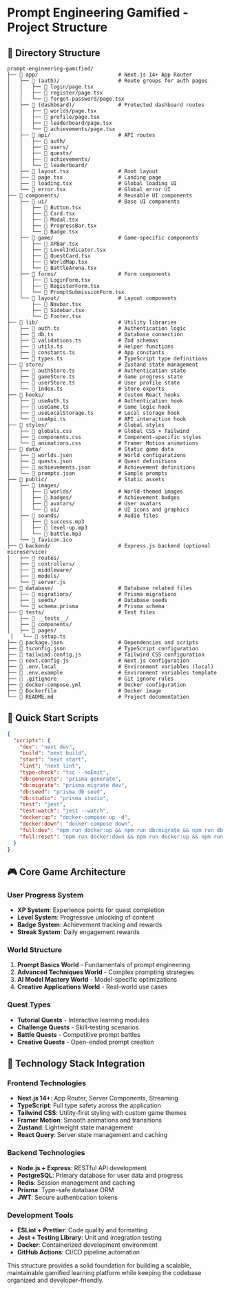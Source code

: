 # Prompt Engineering Gamified - Project Structure

## 📁 Directory Structure

```
prompt-engineering-gamified/
├── 📁 app/                          # Next.js 14+ App Router
│   ├── 📁 (auth)/                   # Route groups for auth pages
│   │   ├── 📄 login/page.tsx
│   │   ├── 📄 register/page.tsx
│   │   └── 📄 forgot-password/page.tsx
│   ├── 📁 (dashboard)/              # Protected dashboard routes
│   │   ├── 📄 worlds/page.tsx
│   │   ├── 📄 profile/page.tsx
│   │   ├── 📄 leaderboard/page.tsx
│   │   └── 📄 achievements/page.tsx
│   ├── 📁 api/                      # API routes
│   │   ├── 📁 auth/
│   │   ├── 📁 users/
│   │   ├── 📁 quests/
│   │   ├── 📁 achievements/
│   │   └── 📁 leaderboard/
│   ├── 📄 layout.tsx                # Root layout
│   ├── 📄 page.tsx                  # Landing page
│   ├── 📄 loading.tsx               # Global loading UI
│   └── 📄 error.tsx                 # Global error UI
├── 📁 components/                   # Reusable UI components
│   ├── 📁 ui/                       # Base UI components
│   │   ├── 📄 Button.tsx
│   │   ├── 📄 Card.tsx
│   │   ├── 📄 Modal.tsx
│   │   ├── 📄 ProgressBar.tsx
│   │   └── 📄 Badge.tsx
│   ├── 📁 game/                     # Game-specific components
│   │   ├── 📄 XPBar.tsx
│   │   ├── 📄 LevelIndicator.tsx
│   │   ├── 📄 QuestCard.tsx
│   │   ├── 📄 WorldMap.tsx
│   │   └── 📄 BattleArena.tsx
│   ├── 📁 forms/                    # Form components
│   │   ├── 📄 LoginForm.tsx
│   │   ├── 📄 RegisterForm.tsx
│   │   └── 📄 PromptSubmissionForm.tsx
│   └── 📁 layout/                   # Layout components
│       ├── 📄 Navbar.tsx
│       ├── 📄 Sidebar.tsx
│       └── 📄 Footer.tsx
├── 📁 lib/                          # Utility libraries
│   ├── 📄 auth.ts                   # Authentication logic
│   ├── 📄 db.ts                     # Database connection
│   ├── 📄 validations.ts            # Zod schemas
│   ├── 📄 utils.ts                  # Helper functions
│   ├── 📄 constants.ts              # App constants
│   └── 📄 types.ts                  # TypeScript type definitions
├── 📁 store/                        # Zustand state management
│   ├── 📄 authStore.ts              # Authentication state
│   ├── 📄 gameStore.ts              # Game progress state
│   ├── 📄 userStore.ts              # User profile state
│   └── 📄 index.ts                  # Store exports
├── 📁 hooks/                        # Custom React hooks
│   ├── 📄 useAuth.ts                # Authentication hook
│   ├── 📄 useGame.ts                # Game logic hook
│   ├── 📄 useLocalStorage.ts        # Local storage hook
│   └── 📄 useApi.ts                 # API interaction hook
├── 📁 styles/                       # Global styles
│   ├── 📄 globals.css               # Global CSS + Tailwind
│   ├── 📄 components.css            # Component-specific styles
│   └── 📄 animations.css            # Framer Motion animations
├── 📁 data/                         # Static game data
│   ├── 📄 worlds.json               # World configurations
│   ├── 📄 quests.json               # Quest definitions
│   ├── 📄 achievements.json         # Achievement definitions
│   └── 📄 prompts.json              # Sample prompts
├── 📁 public/                       # Static assets
│   ├── 📁 images/
│   │   ├── 📁 worlds/               # World-themed images
│   │   ├── 📁 badges/               # Achievement badges
│   │   ├── 📁 avatars/              # User avatars
│   │   └── 📁 ui/                   # UI icons and graphics
│   ├── 📁 sounds/                   # Audio files
│   │   ├── 📄 success.mp3
│   │   ├── 📄 level-up.mp3
│   │   └── 📄 battle.mp3
│   └── 📄 favicon.ico
├── 📁 backend/                      # Express.js backend (optional microservice)
│   ├── 📁 routes/
│   ├── 📁 controllers/
│   ├── 📁 middleware/
│   ├── 📁 models/
│   └── 📄 server.js
├── 📁 database/                     # Database related files
│   ├── 📁 migrations/               # Prisma migrations
│   ├── 📁 seeds/                    # Database seeds
│   └── 📄 schema.prisma             # Prisma schema
├── 📁 tests/                        # Test files
│   ├── 📁 __tests__/
│   ├── 📁 components/
│   ├── 📁 pages/
 │   └── 📄 setup.ts
├── 📄 package.json                  # Dependencies and scripts
├── 📄 tsconfig.json                 # TypeScript configuration
├── 📄 tailwind.config.js            # Tailwind CSS configuration
├── 📄 next.config.js                # Next.js configuration
├── 📄 .env.local                    # Environment variables (local)
├── 📄 .env.example                  # Environment variables template
├── 📄 .gitignore                    # Git ignore rules
├── 📄 docker-compose.yml            # Docker configuration
├── 📄 Dockerfile                    # Docker image
└── 📄 README.md                     # Project documentation
```

## 🚀 Quick Start Scripts

```json
{
  "scripts": {
    "dev": "next dev",
    "build": "next build",
    "start": "next start",
    "lint": "next lint",
    "type-check": "tsc --noEmit",
    "db:generate": "prisma generate",
    "db:migrate": "prisma migrate dev",
    "db:seed": "prisma db seed",
    "db:studio": "prisma studio",
    "test": "jest",
    "test:watch": "jest --watch",
    "docker:up": "docker-compose up -d",
    "docker:down": "docker-compose down",
    "full:dev": "npm run docker:up && npm run db:migrate && npm run db:seed && npm run dev",
    "full:reset": "npm run docker:down && npm run docker:up && npm run db:migrate && npm run db:seed"
  }
}
```

## 🎮 Core Game Architecture

### User Progress System
- **XP System**: Experience points for quest completion
- **Level System**: Progressive unlocking of content
- **Badge System**: Achievement tracking and rewards
- **Streak System**: Daily engagement rewards

### World Structure
1. **Prompt Basics World** - Fundamentals of prompt engineering
2. **Advanced Techniques World** - Complex prompting strategies
3. **AI Model Mastery World** - Model-specific optimizations
4. **Creative Applications World** - Real-world use cases

### Quest Types
- **Tutorial Quests** - Interactive learning modules
- **Challenge Quests** - Skill-testing scenarios
- **Battle Quests** - Competitive prompt battles
- **Creative Quests** - Open-ended prompt creation

## 🔧 Technology Stack Integration

### Frontend Technologies
- **Next.js 14+**: App Router, Server Components, Streaming
- **TypeScript**: Full type safety across the application
- **Tailwind CSS**: Utility-first styling with custom game themes
- **Framer Motion**: Smooth animations and transitions
- **Zustand**: Lightweight state management
- **React Query**: Server state management and caching

### Backend Technologies
- **Node.js + Express**: RESTful API development
- **PostgreSQL**: Primary database for user data and progress
- **Redis**: Session management and caching
- **Prisma**: Type-safe database ORM
- **JWT**: Secure authentication tokens

### Development Tools
- **ESLint + Prettier**: Code quality and formatting
- **Jest + Testing Library**: Unit and integration testing
- **Docker**: Containerized development environment
- **GitHub Actions**: CI/CD pipeline automation

This structure provides a solid foundation for building a scalable, maintainable gamified learning platform while keeping the codebase organized and developer-friendly.